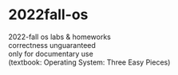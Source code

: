 # 2022fall-os
2022-fall os labs & homeworks  
correctness unguaranteed  
only for documentary use   
(textbook: Operating System: Three Easy Pieces)
